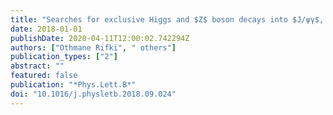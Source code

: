 ```yaml
---
title: "Searches for exclusive Higgs and $Z$ boson decays into $J/ψγ$, $ψ(2S)γ$, and $Υ(nS)γ$ at $sqrts=13$ TeV with the ATLAS detector"
date: 2018-01-01
publishDate: 2020-04-11T12:00:02.742294Z
authors: ["Othmane Rifki", " others"]
publication_types: ["2"]
abstract: ""
featured: false
publication: "*Phys.Lett.B*"
doi: "10.1016/j.physletb.2018.09.024"
---
```


